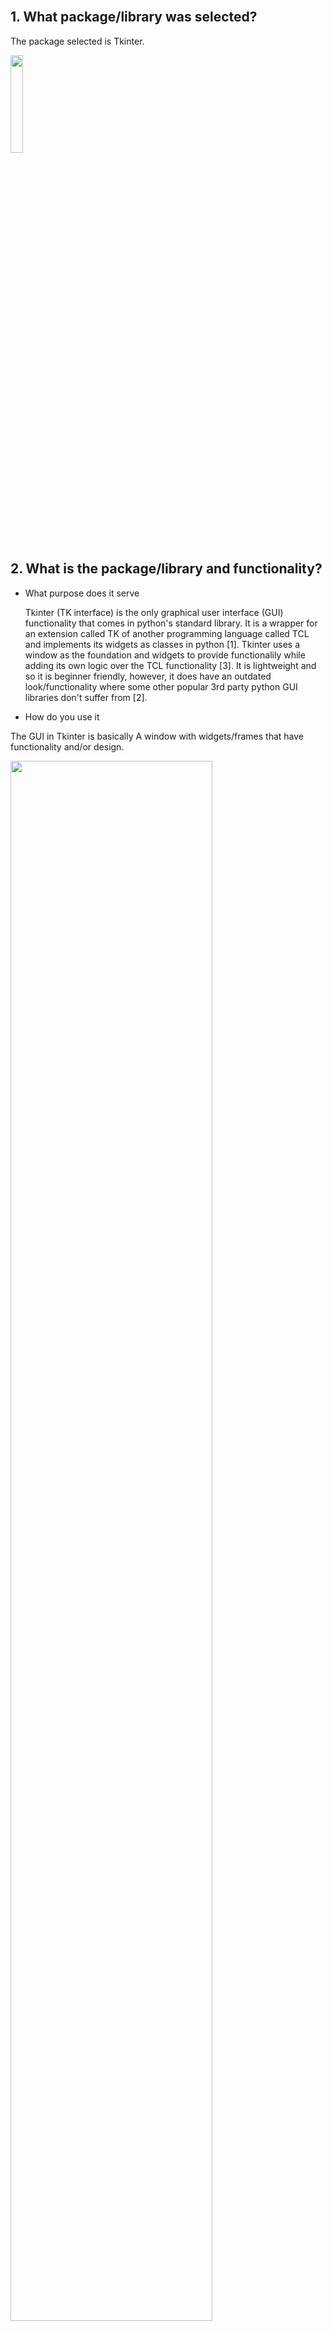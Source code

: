 
 <br />

## 1. What package/library was selected?
The package selected is Tkinter. <br />

<img src="https://github.com/CS2613-FA23/explorationactivity1-SubyDoo/assets/93729876/30de9af0-5b4f-4227-b76f-80420ecc2f1e" width=20% height=20%>

 <br />
 



## 2. What is the package/library and functionality?

- What purpose does it serve

  Tkinter (TK interface) is the only graphical user interface (GUI) functionality that comes in python's standard library. It is a wrapper for an extension called TK of another programming language called TCL and implements its widgets as classes in python [1].
  Tkinter uses a window as the foundation and widgets to provide functionalily while adding its own logic over the TCL functionality [3]. It is lightweight and so it is beginner friendly, however, it does have an outdated look/functionality where some other popular 3rd party python GUI libraries don't suffer from [2].


- How do you use it

The GUI in Tkinter is basically A window with widgets/frames that have functionality and/or design.
 <br />

<img src="https://github.com/CS2613-FA23/explorationactivity1-SubyDoo/assets/93729876/4492789c-64a2-49b1-b3ac-e00c85e9e78f" width=80% height=80%> <br />
Description: image of program for reference
<img src="https://github.com/CS2613-FA23/explorationactivity1-SubyDoo/assets/93729876/cfbd11f9-b691-495f-a4ad-03dc6212f963" width=80% height=80%> <br />
Description: schematics of program in terms of grid rows and columns and its widgets/frames <br />
 <br />

In order to use TKinter you need to import it.
```
import tkinter as tk
```
 <br />

The GUI begins with a root, this is the main window that will be worked in.
```
root = tk.Tk()
```
 <br />

You can change the starting window size with geometry("widthxheight") and you can set the title with title().
```
root.geomety("300x200")
root.title("Sentence Report")
```
 <br />


In order to position the label and entry together in a grid we need to combine them in frame, this can be seen as a
container for more frames or widgets.
```
inputFrame = tk.Frame(root)
```
 <br />

You can display text with a Label(). You need the text= so that the function knows what that string is used for.
The justify and anchor parameter is make sure the left is positioned and aligned from the left, anchor uses compass directions. After creating the label you can add it to the frame and give its row and column position. 
Any other widget/frame should have a different position otherwise it will be overwritten.
The padx paramter is there so that there is 10px of spacing from the border and other widgets. 

```
label1 = tk.Label(inputFrame, text="Input a sentence for statistics:", justify="left", anchor="w")
label1.grid(sticky="w", row=0, column=0, padx=10)
```
 <br />


Here we are creating and adding an entry which is a textbox that takes user input. The sticky parameter makes
sure that the widget is aligned to the left of the cell. To get the text from the entry you can use get().
```
input_Entry = tk.Entry(inputFrame, width=50)
input_Entry.grid(sticky="w", row=0, column=1, padx=10)

inputString = input_Entry.get()
```
 <br />


Here we are adding the frame into the root window
```
inputFrame.grid(row=0, column=0)
```
 <br />


Here we are creating a button and adding it to a button frame. Here we set the text of the button, set the
color of it using hex, and finally creating a click event handler (command) which points to the function clear.
If you needed to pass a parameter, you would do "command=lambda: function_name(args)" instead.
```
#function for the clear button action
def clear():
    input_Entry.delete(0, "end")

exit_button = tk.Button(buttonFrame, text="Clear Text", bg="#69b2bf", command=clear)
exit_button.grid(sticky="w", row=0, column=1)
```
 <br />



This is an important component in creating the GUI. This mainloop() is necessary for the window/widgets to be drawn
and for events to be captured.
```
root.mainloop()
```
 <br />



 <br />
Refereces: <br />
[1]https://docs.python.org/3/library/tk.html#:~:text=Tk%2FTcl%20has%20long%20been,and%20the%20tkinter.ttk%20modules.  <br />
[2] https://realpython.com/python-gui-tkinter/ <br />
[3] https://docs.python.org/3/library/tkinter.html <br />
[image] https://collinjoel.medium.com/tkinter-quickstart-guide-3c81348a5b7 <br />
 
 <br />






 
## 3. When was it created?
Tkinter has been part of Python's standard library since version 1.1 released in 1994 [1][2]. 

Refereces: <br />
[1] https://subscription.packtpub.com/book/programming/9781788835886/1/ch01lvl1sec10/introducing-tkinter-and-tk <br />
[2] https://python-course.eu/tkinter/
 
 <br />








 
## 4. Why did you select this package/library
I selected this library because I am currently learning to create UI in Java with JavaFX. When I was first learning java, the process of creating a GUI with javaFX was more of a challenge to understand.
Since taking this class, I had the chance to learn python more and now prefer it over java because of the simplicity to do something. I wanted to see if this is the case as well with UI creation. I also would like to
create more complex GUI based programs in Python related to data extraction and representation in the future.

 <br />







## 5. How did learning the package/library influence your learning of the language?
Using Tkinter helped me further understand interactive programs in python and the similarity it has with that I already knew in JavaFX. The was the first time I read through the documentation of a library to a greater extent so I 
learned how some python libraries are structured. This may help me when looking at future python libraries.


 <br />






 
## 6. How was your overall experience with the package/library?
- When would you recommend this package/library to someone?
I would recommend this package to someone who prefers python over java and who has no experience with graphical user interfaces and would like an intoduction. The simplicity of this library makes it easy to understand
however, it may take some trial and error to get the grid placement for widgets in the right spot. I did not like the error details you would get when you did something wrong as it didn't help me identify the issue without research.

- Would you continue using this package/library? Why or why not?
I would continue using this package but not for much longer as I would like to move to more modern/complex GUI libraries to create better looking programs. Since I am already learning the fundamentals in JavaFX I think it would be better to
move on to something more advanced in a language I prefer more.


 <br />

 
